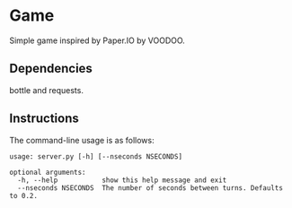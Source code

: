 # Game
Simple game inspired by Paper.IO by VOODOO.

## Dependencies
bottle and requests.

## Instructions
The command-line usage is as follows:
```
usage: server.py [-h] [--nseconds NSECONDS]

optional arguments:
  -h, --help           show this help message and exit
  --nseconds NSECONDS  The number of seconds between turns. Defaults to 0.2.
```
